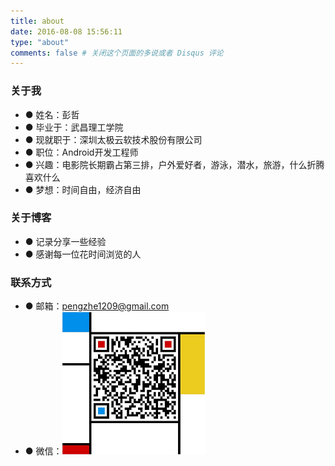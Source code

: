 ```yaml
---
title: about
date: 2016-08-08 15:56:11
type: "about"
comments: false # 关闭这个页面的多说或者 Disqus 评论
---
```


### 关于我
* ● 姓名：彭哲
* ● 毕业于：武昌理工学院
* ● 现就职于：深圳太极云软技术股份有限公司
* ● 职位：Android开发工程师
* ● 兴趣：电影院长期霸占第三排，户外爱好者，游泳，潜水，旅游，什么折腾喜欢什么
* ● 梦想：时间自由，经济自由

### 关于博客
* ● 记录分享一些经验
* ● 感谢每一位花时间浏览的人

### 联系方式
* ● 邮箱：pengzhe1209@gmail.com
* ● 微信：![weichat](about/index/weichat.jpg)
